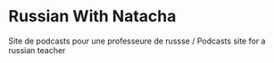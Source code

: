 # Russian With Natacha

Site de podcasts pour une professeure de russse / Podcasts site for a russian teacher